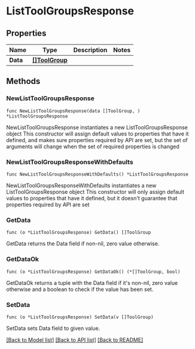 # ListToolGroupsResponse

## Properties

Name | Type | Description | Notes
------------ | ------------- | ------------- | -------------
**Data** | [**[]ToolGroup**](ToolGroup.md) |  | 

## Methods

### NewListToolGroupsResponse

`func NewListToolGroupsResponse(data []ToolGroup, ) *ListToolGroupsResponse`

NewListToolGroupsResponse instantiates a new ListToolGroupsResponse object
This constructor will assign default values to properties that have it defined,
and makes sure properties required by API are set, but the set of arguments
will change when the set of required properties is changed

### NewListToolGroupsResponseWithDefaults

`func NewListToolGroupsResponseWithDefaults() *ListToolGroupsResponse`

NewListToolGroupsResponseWithDefaults instantiates a new ListToolGroupsResponse object
This constructor will only assign default values to properties that have it defined,
but it doesn't guarantee that properties required by API are set

### GetData

`func (o *ListToolGroupsResponse) GetData() []ToolGroup`

GetData returns the Data field if non-nil, zero value otherwise.

### GetDataOk

`func (o *ListToolGroupsResponse) GetDataOk() (*[]ToolGroup, bool)`

GetDataOk returns a tuple with the Data field if it's non-nil, zero value otherwise
and a boolean to check if the value has been set.

### SetData

`func (o *ListToolGroupsResponse) SetData(v []ToolGroup)`

SetData sets Data field to given value.



[[Back to Model list]](../README.md#documentation-for-models) [[Back to API list]](../README.md#documentation-for-api-endpoints) [[Back to README]](../README.md)


